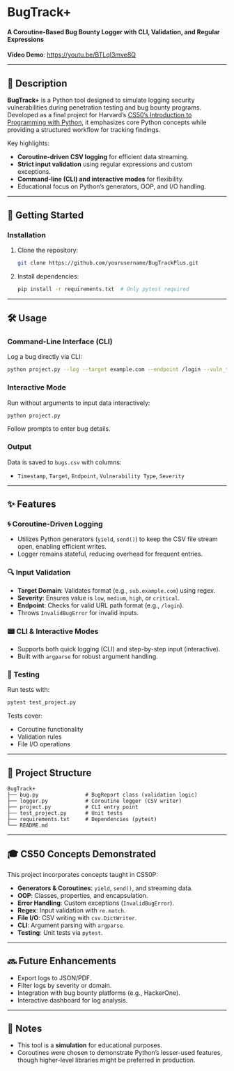 # BugTrack+  
#### A Coroutine-Based Bug Bounty Logger with CLI, Validation, and Regular Expressions  

**Video Demo**: https://youtu.be/BTLqI3mve8Q  

---

## 📖 Description  
**BugTrack+** is a Python tool designed to simulate logging security vulnerabilities during penetration testing and bug bounty programs. Developed as a final project for Harvard’s [CS50’s Introduction to Programming with Python](https://cs50.harvard.edu/python/), it emphasizes core Python concepts while providing a structured workflow for tracking findings.  

Key highlights:  
- **Coroutine-driven CSV logging** for efficient data streaming.  
- **Strict input validation** using regular expressions and custom exceptions.  
- **Command-line (CLI) and interactive modes** for flexibility.  
- Educational focus on Python’s generators, OOP, and I/O handling.  

---

## 🚀 Getting Started  

### Installation  
1. Clone the repository:  
   ```bash  
   git clone https://github.com/yourusername/BugTrackPlus.git  
   ```  
2. Install dependencies:  
   ```bash  
   pip install -r requirements.txt  # Only pytest required  
   ```  

---

## 🛠 Usage  

### Command-Line Interface (CLI)  
Log a bug directly via CLI:  
```bash  
python project.py --log --target example.com --endpoint /login --vuln_type "SQLi" --severity critical  
```  

### Interactive Mode  
Run without arguments to input data interactively:  
```bash  
python project.py  
```  
Follow prompts to enter bug details.  

### Output  
Data is saved to `bugs.csv` with columns:  
- `Timestamp`, `Target`, `Endpoint`, `Vulnerability Type`, `Severity`  

---

## ✨ Features  

### 🌀 Coroutine-Driven Logging  
- Utilizes Python generators (`yield`, `send()`) to keep the CSV file stream open, enabling efficient writes.  
- Logger remains stateful, reducing overhead for frequent entries.  

### 🔍 Input Validation  
- **Target Domain**: Validates format (e.g., `sub.example.com`) using regex.  
- **Severity**: Ensures value is `low`, `medium`, `high`, or `critical`.  
- **Endpoint**: Checks for valid URL path format (e.g., `/login`).  
- Throws `InvalidBugError` for invalid inputs.  

### 📟 CLI & Interactive Modes  
- Supports both quick logging (CLI) and step-by-step input (interactive).  
- Built with `argparse` for robust argument handling.  

### 🧪 Testing  
Run tests with:  
```bash  
pytest test_project.py  
```  
Tests cover:  
- Coroutine functionality  
- Validation rules  
- File I/O operations  

---

## 📂 Project Structure  
```  
BugTrack+  
├── bug.py               # BugReport class (validation logic)  
├── logger.py            # Coroutine logger (CSV writer)  
├── project.py           # CLI entry point  
├── test_project.py      # Unit tests  
├── requirements.txt     # Dependencies (pytest)  
└── README.md  
```  

---

## 🎓 CS50 Concepts Demonstrated  
This project incorporates concepts taught in CS50P:  
- **Generators & Coroutines**: `yield`, `send()`, and streaming data.  
- **OOP**: Classes, properties, and encapsulation.  
- **Error Handling**: Custom exceptions (`InvalidBugError`).  
- **Regex**: Input validation with `re.match`.  
- **File I/O**: CSV writing with `csv.DictWriter`.  
- **CLI**: Argument parsing with `argparse`.  
- **Testing**: Unit tests via `pytest`.  

---

## 🔜 Future Enhancements  
- Export logs to JSON/PDF.  
- Filter logs by severity or domain.  
- Integration with bug bounty platforms (e.g., HackerOne).  
- Interactive dashboard for log analysis.  

---

## 📝 Notes  
- This tool is a **simulation** for educational purposes.  
- Coroutines were chosen to demonstrate Python’s lesser-used features, though higher-level libraries might be preferred in production.  